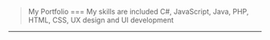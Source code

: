 
> My Portfolio
===
My skills are included C#, JavaScript, Java, PHP, HTML, CSS, UX design and UI development
______
